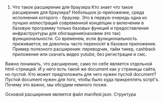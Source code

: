 1. Что такое расширение для браузера
Кто знает что такое расширение для браузера?
Небольшое js-приложение, среда исполнения которого - браузер.
Это в первую очередь одна из лучших иллюстраций современной концепции о включении в базовую программу только базовых функций и предоставления инфраструктуры для обогащения(назовем это так) функциональности. Со временем, если функциональность приживается, ее доволноь часто переносят в базовое приложение.
Пример полезного расширения: переводчик, тайм тикер, cashback приложение или скачать видео yutube, без регистрации и смс.

Важно понимать, что расширение, само по себе является отдельной html-стрницей. И у него есть такой же document как у страницы сайта, но пустой. Кто может предположить для чего нужен пустой document? Пустой document нужен для того, чтобы было куда прикреплять script's. Почему это важно, мы обсудим немного позже. 


Основой расширения является файл manifest.json.
Структура 